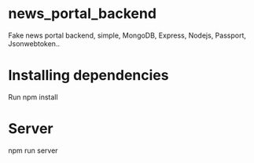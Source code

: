 # news_portal_backend
Fake news portal backend, simple, MongoDB, Express, Nodejs, Passport, Jsonwebtoken..

# Installing dependencies
Run npm install

# Server
npm run server
